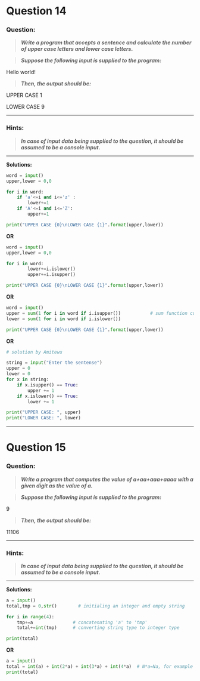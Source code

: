 # Question 14

### **Question:**

> **_Write a program that accepts a sentence and calculate the number of upper case letters and lower case letters._**

> **_Suppose the following input is supplied to the program:_**


Hello world!


> **_Then, the output should be:_**


UPPER CASE 1

LOWER CASE 9


---

### Hints:

> **_In case of input data being supplied to the question, it should be assumed to be a console input._**

---



**Solutions:**

```python
word = input()
upper,lower = 0,0

for i in word:
    if 'a'<=i and i<='z' :
        lower+=1
    if 'A'<=i and i<='Z':
        upper+=1

print("UPPER CASE {0}\nLOWER CASE {1}".format(upper,lower))
```

**OR**

```python
word = input()
upper,lower = 0,0

for i in word:
        lower+=i.islower()
        upper+=i.isupper()

print("UPPER CASE {0}\nLOWER CASE {1}".format(upper,lower))
```

**OR**

```python
word = input()
upper = sum(1 for i in word if i.isupper())           # sum function cumulatively sum up 1's if the condition is True
lower = sum(1 for i in word if i.islower())

print("UPPER CASE {0}\nLOWER CASE {1}".format(upper,lower))
```

**OR**

```python
# solution by Amitewu

string = input("Enter the sentense")
upper = 0
lower = 0
for x in string:
    if x.isupper() == True:
        upper += 1
    if x.islower() == True:
        lower += 1

print("UPPER CASE: ", upper)
print("LOWER CASE: ", lower)
```

---

# Question 15

### **Question:**

> **_Write a program that computes the value of a+aa+aaa+aaaa with a given digit as the value of a._**

> **_Suppose the following input is supplied to the program:_**


9


> **_Then, the output should be:_**


11106


---

### Hints:

> **_In case of input data being supplied to the question, it should be assumed to be a console input._**

---



**Solutions:**

```python
a = input()
total,tmp = 0,str()        # initialing an integer and empty string

for i in range(4):
    tmp+=a               # concatenating 'a' to 'tmp'
    total+=int(tmp)      # converting string type to integer type

print(total)
```

**OR**

```python
a = input()
total = int(a) + int(2*a) + int(3*a) + int(4*a)  # N*a=Na, for example  a="23", 2*a="2323",3*a="232323"
print(total)
```